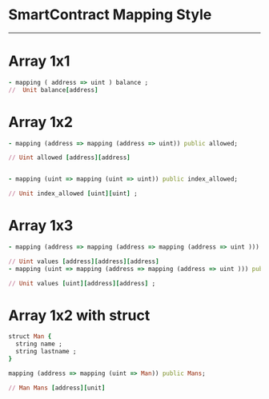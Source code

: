 # SmartContract Mapping Style 

--------- 
# Array 1x1 

```ruby
- mapping ( address => uint ) balance ;
//  Unit balance[address]

```
# Array 1x2 

```ruby
- mapping (address => mapping (address => uint)) public allowed;

// Uint allowed [address][address]


- mapping (uint => mapping (uint => uint)) public index_allowed;

// Unit index_allowed [uint][uint] ; 
```
# Array 1x3 
```ruby
- mapping (address => mapping (address => mapping (address => uint ))) public allowed;

// Uint values [address][address][address]
- mapping (uint => mapping (address => mapping (address => uint ))) public index_allowed;

// Unit values [uint][address][address] ; 
```
# Array 1x2 with struct   

```ruby
struct Man {
  string name ;
  string lastname ;
}

mapping (address => mapping (uint => Man)) public Mans;

// Man Mans [address][unit] 
```
